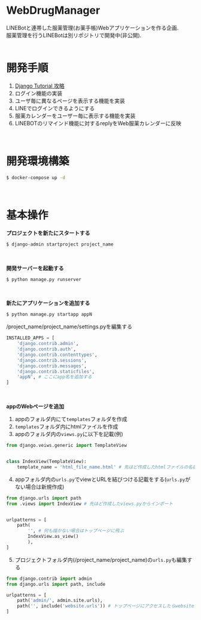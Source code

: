 # WebDrugManager
LINEBotと連帯した服薬管理(お薬手帳)Webアプリケーションを作る企画.  
服薬管理を行うLINEBotは別リポジトリで開発中(非公開).
<br>
<br>

# 開発手順
1. [Django Tutorial 攻略](https://www.youtube.com/watch?v=nS41IkL13QE&list=PLuCS8p0T7ozK4Ne1e5eAVG2R5Gbs1naix)
2. ログイン機能の実装  
3. ユーザ毎に異なるページを表示する機能を実装  
4. LINEでログインできるようにする  
5. 服薬カレンダーをユーザー毎に表示する機能を実装  
6. LINEBOTのリマインド機能に対するreplyをWeb服薬カレンダーに反映

<br>

# 開発環境構築
```bash
$ docker-compose up -d
```
<br>

# 基本操作
**プロジェクトを新たにスタートする**
```bash
$ django-admin startproject project_name
```
<br>

**開発サーバーを起動する**
```bash
$ python manage.py runserver
```
<br>

**新たにアプリケーションを追加する** 
```bash
$ python manage.py startapp appN
```
/project_name/project_name/settings.pyを編集する
```python:settings.py
INSTALLED_APPS = [
    'django.contrib.admin',
    'django.contrib.auth',
    'django.contrib.contenttypes',
    'django.contrib.sessions',
    'django.contrib.messages',
    'django.contrib.staticfiles',
    'appN', # ここにapp名を追加する
]
```
<br>

**appのWebページを追加**
1. appのフォルダ内にて```templates```フォルダを作成
2. ```templates```フォルダ内にhtmlファイルを作成
3. appのフォルダ内の```views.py```に以下を記載(例)
```python
from django.veiws.generic import TemplateView


class IndexView(TemplateView):
    template_name = 'html_file_name.html' # 先ほど作成したhtmlファイルの名前
```
4. appフォルダ内の```urls.py```でviewとURLを結びつける記載をする(```urls.py```がない場合は新規作成)
```python
from django.urls import path
from .views import IndexView # 先ほど作成したviews.pyからインポート


urlpatterns = [
    path(
        '', # 何も描かない場合はトップページに飛ぶ
        IndexView.as_view()
        ),
]
```
5. プロジェクトフォルダ内(/project_name/project_name)の```urls.py```も編集する
```python
from django.contrib import admin
from django.urls import path, include

urlpatterns = [
    path('admin/', admin.site.urls),
    path('', include('website.urls')) # トップページにアクセスしたらwebsiteフォルダ内のurlsを見にいく
]
```